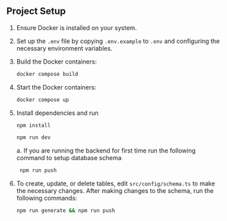 ## Project Setup

1. Ensure Docker is installed on your system.
2. Set up the `.env` file by copying `.env.example` to `.env` and configuring the necessary environment variables.
3. Build the Docker containers:
   ```bash
   docker compose build
   ```
4. Start the Docker containers:
   ```bash
   docker compose up
   ```
5. Install dependencies and run

   ```bash
   npm install
   ```

   ```bash
   npm run dev
   ```
   a. If you are running the backend for first time run the following command to setup database schema

   ```bash
    npm run push
   ````

7. To create, update, or delete tables, edit `src/config/schema.ts` to make the necessary changes. After making changes to the schema, run the following commands:
   ```bash
   npm run generate && npm run push
   ```
